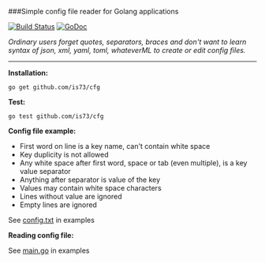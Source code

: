 ###Simple config file reader for Golang applications


[![Build Status](https://travis-ci.org/is73/cfg.svg?branch=master)](https://travis-ci.org/is73/cfg) [![GoDoc](https://godoc.org/github.com/is73/cfg?status.svg)](https://godoc.org/github.com/is73/cfg)

*Ordinary users forget quotes, separators, braces and don't want to learn
syntax of json, xml, yaml, toml, whateverML to create or edit config files.*

---

**Installation:**
```
go get github.com/is73/cfg
```

**Test:**
```
go test github.com/is73/cfg
```

**Config file example:**
* First word on line is a key name, can't contain white space
* Key duplicity is not allowed
* Any white space after first word, space or tab (even multiple), is a key value separator
* Anything after separator is value of the key
* Values may contain white space characters
* Lines without value are ignored
* Empty lines are ignored

See [config.txt](https://github.com/is73/cfg/blob/master/example/config.txt) in examples


**Reading config file:**

See [main.go](https://github.com/is73/cfg/blob/master/example/main.go) in examples

